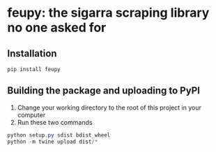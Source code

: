 # feupy: the sigarra scraping library no one asked for

## Installation
```
pip install feupy
```

## Building the package and uploading to PyPI
1. Change your working directory to the root of this project in your computer
2. Run these two commands
```powershell
python setup.py sdist bdist_wheel
python -m twine upload dist/*
```